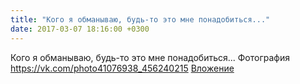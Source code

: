 ```yaml
---
title: "Кого я обманываю, будь-то это мне понадобиться..."
date: 2017-03-07 18:16:00 +0300
---
```


Кого я обманываю, будь-то это мне понадобиться...
Фотография
<a class="vk-attach" href="https://vk.com/photo41076938_456240215">https://vk.com/photo41076938_456240215</a>
<a class="vk-attach" href="https://vk.com/photo41076938_456240215">Вложение</a>

